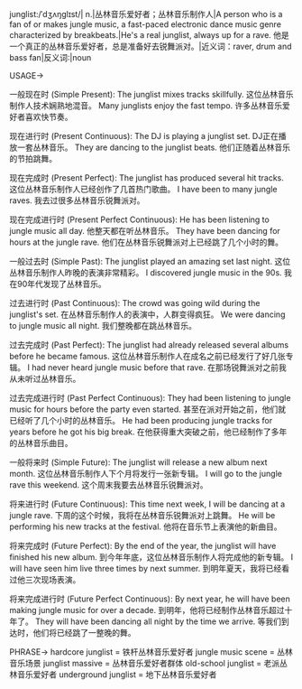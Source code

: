 junglist:/ˈdʒʌŋɡlɪst/| n.|丛林音乐爱好者；丛林音乐制作人|A person who is a fan of or makes jungle music, a fast-paced electronic dance music genre characterized by breakbeats.|He's a real junglist, always up for a rave. 他是一个真正的丛林音乐爱好者，总是准备好去锐舞派对。|近义词：raver, drum and bass fan|反义词:|noun


USAGE->

一般现在时 (Simple Present):
The junglist mixes tracks skillfully.  这位丛林音乐制作人技术娴熟地混音。
Many junglists enjoy the fast tempo. 许多丛林音乐爱好者喜欢快节奏。

现在进行时 (Present Continuous):
The DJ is playing a junglist set.  DJ正在播放一套丛林音乐。
They are dancing to the junglist beats. 他们正随着丛林音乐的节拍跳舞。

现在完成时 (Present Perfect):
The junglist has produced several hit tracks.  这位丛林音乐制作人已经创作了几首热门歌曲。
I have been to many jungle raves. 我去过很多丛林音乐锐舞派对。

现在完成进行时 (Present Perfect Continuous):
He has been listening to jungle music all day. 他整天都在听丛林音乐。
They have been dancing for hours at the jungle rave.  他们在丛林音乐锐舞派对上已经跳了几个小时的舞。

一般过去时 (Simple Past):
The junglist played an amazing set last night.  这位丛林音乐制作人昨晚的表演非常精彩。
I discovered jungle music in the 90s. 我在90年代发现了丛林音乐。

过去进行时 (Past Continuous):
The crowd was going wild during the junglist's set.  在丛林音乐制作人的表演中，人群变得疯狂。
We were dancing to jungle music all night. 我们整晚都在跳丛林音乐。

过去完成时 (Past Perfect):
The junglist had already released several albums before he became famous.  这位丛林音乐制作人在成名之前已经发行了好几张专辑。
I had never heard jungle music before that rave. 在那场锐舞派对之前我从未听过丛林音乐。

过去完成进行时 (Past Perfect Continuous):
They had been listening to jungle music for hours before the party even started.  甚至在派对开始之前，他们就已经听了几个小时的丛林音乐。
He had been producing jungle tracks for years before he got his big break.  在他获得重大突破之前，他已经制作了多年的丛林音乐曲目。

一般将来时 (Simple Future):
The junglist will release a new album next month. 这位丛林音乐制作人下个月将发行一张新专辑。
I will go to the jungle rave this weekend.  这个周末我要去丛林音乐锐舞派对。

将来进行时 (Future Continuous):
This time next week, I will be dancing at a jungle rave. 下周的这个时候，我将在丛林音乐锐舞派对上跳舞。
He will be performing his new tracks at the festival. 他将在音乐节上表演他的新曲目。

将来完成时 (Future Perfect):
By the end of the year, the junglist will have finished his new album. 到今年年底，这位丛林音乐制作人将完成他的新专辑。
I will have seen him live three times by next summer. 到明年夏天，我将已经看过他三次现场表演。

将来完成进行时 (Future Perfect Continuous):
By next year, he will have been making jungle music for over a decade. 到明年，他将已经制作丛林音乐超过十年了。
They will have been dancing all night by the time we arrive. 等我们到达时，他们将已经跳了一整晚的舞。


PHRASE->
hardcore junglist = 铁杆丛林音乐爱好者
jungle music scene = 丛林音乐场景
junglist massive = 丛林音乐爱好者群体
old-school junglist = 老派丛林音乐爱好者
underground junglist = 地下丛林音乐爱好者
